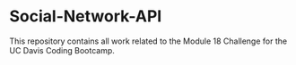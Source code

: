 # Social-Network-API
This repository contains all work related to the Module 18 Challenge for the UC Davis Coding Bootcamp.
